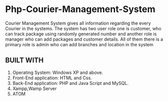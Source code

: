 # Php-Courier-Management-System
Courier Management System gives all information regarding the every Courier in the systems. The system has two user role one is customer, who can track package using randomly generated number and another role is  manager who can add packages and customer details. All of them there is a primary role is admin who can add branches and location in the system

## BUILT WITH
1) Operating System: Windows XP and above. 
2) Front-End application: HTML and Css.	
3) Back-End application: PHP and Java Script and MySQL.
4) Xampp,Wamp Server
5) ATOM
